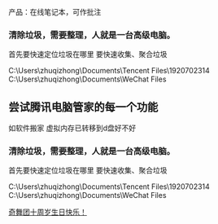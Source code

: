 
产品：在线笔记本，可作批注

### 清除垃圾，需要整理，人就是一台高级电脑。
首先要快速定位垃圾在哪里
要快速收集、聚合垃圾

C:\Users\zhuqizhong\Documents\Tencent Files\1920702314
C:\Users\zhuqizhong\Documents\WeChat Files
## 尝试腾讯电脑管家的每一个功能
如软件搬家
虚拟内存已转移到d盘好不好
### 清除垃圾，需要整理，人就是一台高级电脑。
首先要快速定位垃圾在哪里
要快速收集、聚合垃圾


C:\Users\zhuqizhong\Documents\Tencent Files\1920702314
C:\Users\zhuqizhong\Documents\WeChat Files


[奇舞团十周岁生日快乐！](https://blog.csdn.net/qiwoo_weekly/article/details/118425555)
